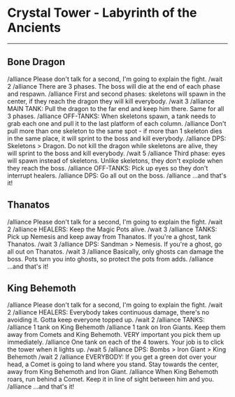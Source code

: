 # Crystal Tower - Labyrinth of the Ancients
***
## Bone Dragon
/alliance Please don't talk for a second, I'm going to explain the fight.
/wait 2
/alliance There are 3 phases. The boss will die at the end of each phase and respawn. 
/alliance First and second phases: skeletons will spawn in the center, if they reach the dragon they will kill everybody.
/wait 3
/alliance MAIN TANK: Pull the dragon to the far end and keep him there. Same for all 3 phases.
/alliance OFF-TANKS: When skeletons spawn, a tank needs to grab each one and pull it to the last platform of each column.
/alliance Don't pull more than one skeleton to the same spot - if more than 1 skeleton dies in the same place, it will sprint to the boss and kill everybody.
/alliance DPS: Skeletons > Dragon. Do not kill the dragon while skeletons are alive, they will sprint to the boss and kill everybody.
/wait 5
/alliance Third phase: eyes will spawn instead of skeletons. Unlike skeletons, they don't explode when they reach the boss.
/alliance OFF-TANKS: Pick up eyes so they don't interrupt healers.
/alliance DPS: Go all out on the boss.
/alliance ...and that's it!

## Thanatos
/alliance Please don't talk for a second, I'm going to explain the fight.
/wait 2
/alliance HEALERS: Keep the Magic Pots alive.
/wait 3
/alliance TANKS: Pick up Nemesis and keep away from Thanatos. If you're a ghost, tank Thanatos.
/wait 3
/alliance DPS: Sandman > Nemesis. If you're a ghost, go all out on Thanatos.
/wait 3
/alliance Basically, only ghosts can damage the boss. Pots turn you into ghosts, so protect the pots from adds.
/alliance ...and that's it!

## King Behemoth
/alliance Please don't talk for a second, I'm going to explain the fight.
/wait 2
/alliance HEALERS: Everybody takes continuous damage, there's no avoiding it. Gotta keep everyone topped up.
/wait 2
/alliance TANKS:
/alliance 1 tank on King Behemoth
/alliance 1 tank on Iron Giants. Keep them away from Comets and King Behemoth. VERY important you pick them up immediately.
/alliance One tank on each of the 4 towers. Your job is to click the tower when it lights up.
/wait 5
/alliance DPS: Bombs > Iron Giant > King Behemoth
/wait 2
/alliance EVERYBODY: If you get a green dot over your head, a Comet is going to land where you stand. Stay towards the center, away from King Behemoth and Iron Giant.
/alliance When King Behemoth roars, run behind a Comet. Keep it in line of sight between him and you.
/alliance ...and that's it!
